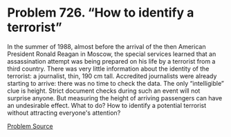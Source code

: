 # Problem 726. “How to identify a terrorist”

In the summer of 1988, almost before the arrival of the then American President Ronald Reagan in Moscow, the special services learned that an assassination attempt was being prepared on his life by a terrorist from a third country. There was very little information about the identity of the terrorist: a journalist, thin, 190 cm tall. Accredited journalists were already starting to arrive: there was no time to check the data. The only “intelligible” clue is height. Strict document checks during such an event will not surprise anyone. But measuring the height of arriving passengers can have an undesirable effect. What to do? How to identify a potential terrorist without attracting everyone's attention?

[Problem Source](https://www.trizland.ru/tasks/5337/)